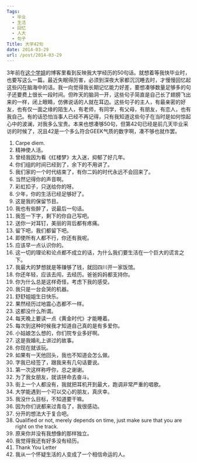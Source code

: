 ```yaml
---
Tags:
  - 毕业
  - 生活
  - 回忆
  - 人大
  - 句子
Title: 大学42句
date: 2014-03-29
url: /post/2014-03-29
---
```



3年前在[这个学姐](http://www.asyanyang.com/)的博客里看到反映我大学经历的50句话。就想着等我快毕业时，也要写这么一篇。最近失眠得厉害，必须到深夜大家都沉沉睡去时，才慢慢回忆起这些闪在脑海中的话。我一向觉得我长期记忆能力好差，要想凑够数量足够多的句子还要费上很长一段时间。但昨天的脑洞一开，这些句子简直是自己长了翅膀飞出来的一样，闭上眼睛，仿佛说话的人就在耳边。这些句子的主人，有最亲密的好友，也有仅一面之缘的陌生人，有老师，有同学，有父母，有朋友，有恋人，也有我自己。有的话恐怕当事人已经不再记得，只有我知道这些句子在当时是如何惊起心中的波澜，对我多么宝贵。本来也想凑够50句，但第42句已经是前几天毕业采访的时候了，况且42是一个多么符合GEEK气质的数字啊，凑不够也就作罢。
<!--more-->
1. Carpe diem. 
2. 精神使人活。
3. 曾经我因为看《红楼梦》太入迷，抑郁了好几年。
4. 你们组的时间已经到了，余下的不用讲了。
5. 我们家的一个时代结束了，有你二妈的时代永远不会回来了。
6. 当然记得你的声音啊。
7. 彩虹扣子，只送给你的呀。
8. 少年，你的生活已经足够好了。
9. 这是我的保留节目。
10. 我也有些醉了，说最后一句话。
11. 我签一下字，剩下的你自己写吧。
12. 送你一对耳钉，美丽的背后都有疼痛。
13. 留下吧，我们都留下吧。
14. 即使所有人都不行，你还有我呢。
15. 应该早一点认识你的。
16. 这一切的理论和论点都不成立的话，为什么我们要生活在一个巨大的谎言之下。
17. 我最大的梦想就是等赚够了钱，就回四川开一家饭馆。
18. 你还年轻，应该去闯，去经历。爸爸妈妈都支持你。
19. 你为什么总是这样奇怪，考虑下我的感受。
20. 我只是一台会哭的机器。
21. 舒舒姐姐生日快乐。
22. 果然经历过地震心态都不一样。
23. 这都没什么所谓。
24. 每天晚上要读一点《黄金时代》才能睡着。
25. 每次到这种时候我才知道自己真的是有多爱你。
26. 小姑娘怎么想的，你们院专业多好啊。
27. 这是我婚礼上讲过的故事。
28. 你现在就该玩。
29. 如果有一天他回头，我也不知道会怎么做。
30. 字我已经签了，跟我来有几句话要说。
31. 第一次这样称呼你，总之谢谢。
32. 为了我女朋友，就该拼命去奋斗。
33. 街上一个人都没有，我就把耳机开到最大，跑调非常严重的唱歌。
34. 大学能遇到一个可以交心的朋友，真庆幸。
35. 我没什么目标，不知道要干嘛。
36. 因为你们说都来过青岛了，我很感动。
37. 分开的想法大于复合吧。
38. Qualified or not, merely depends on time, just make sure that you are right on the track. 
39. 原来你并没有我想像的那样独立。
40. 我觉得我还有好多没有经历。
41. Thank You Letter
42. 我从一个怀疑生活的人变成了一个相信命运的人。